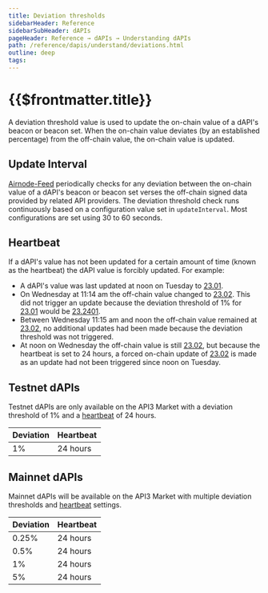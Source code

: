 ```yaml
---
title: Deviation thresholds
sidebarHeader: Reference
sidebarSubHeader: dAPIs
pageHeader: Reference → dAPIs → Understanding dAPIs
path: /reference/dapis/understand/deviations.html
outline: deep
tags:
---
```


<PageHeader/>

<SearchHighlight/>

<FlexStartTag/>

# {{$frontmatter.title}}

A deviation threshold value is used to update the on-chain value of a dAPI's
beacon or beacon set. When the on-chain value deviates (by an established
percentage) from the off-chain value, the on-chain value is updated.

## Update Interval

[Airnode-Feed](https://github.com/api3dao/signed-api/tree/main/packages/airnode-feed)
periodically checks for any deviation between the on-chain value of a dAPI's
beacon or beacon set verses the off-chain signed data provided by related API
providers. The deviation threshold check runs continuously based on a
configuration value set in `updateInterval`. Most configurations are set using
30 to 60 seconds.

## Heartbeat

If a dAPI's value has not been updated for a certain amount of time (known as
the heartbeat) the dAPI value is forcibly updated. For example:

- A dAPI's value was last updated at noon on Tuesday to <u>23.01</u>.
- On Wednesday at 11:14 am the off-chain value changed to <u>23.02</u>. This did
  not trigger an update because the deviation threshold of 1% for <u>23.01</u>
  would be <u>23.2401</u>.
- Between Wednesday 11:15 am and noon the off-chain value remained at
  <u>23.02</u>, no additional updates had been made because the deviation
  threshold was not triggered.
- At noon on Wednesday the off-chain value is still <u>23.02</u>, but because
  the heartbeat is set to 24 hours, a forced on-chain update of <u>23.02</u> is
  made as an update had not been triggered since noon on Tuesday.

## Testnet dAPIs

Testnet dAPIs are only available on the API3 Market with a deviation threshold
of 1% and a [heartbeat](/reference/dapis/understand/deviations.md#heartbeat) of
24 hours.

| Deviation | Heartbeat |
| --------- | --------- |
| 1%        | 24 hours  |

## Mainnet dAPIs

Mainnet dAPIs will be available on the API3 Market with multiple deviation
thresholds and [heartbeat](/reference/dapis/understand/deviations.md#heartbeat)
settings.

| Deviation | Heartbeat |
| --------- | --------- |
| 0.25%     | 24 hours  |
| 0.5%      | 24 hours  |
| 1%        | 24 hours  |
| 5%        | 24 hours  |

<FlexEndTag/>
